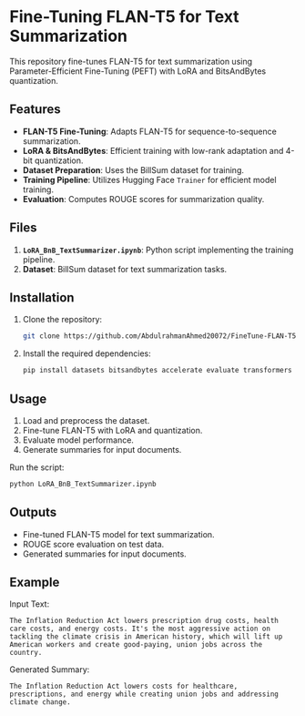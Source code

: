 # Fine-Tuning FLAN-T5 for Text Summarization

This repository fine-tunes FLAN-T5 for text summarization using Parameter-Efficient Fine-Tuning (PEFT) with LoRA and BitsAndBytes quantization.

## Features

- **FLAN-T5 Fine-Tuning**: Adapts FLAN-T5 for sequence-to-sequence summarization.
- **LoRA & BitsAndBytes**: Efficient training with low-rank adaptation and 4-bit quantization.
- **Dataset Preparation**: Uses the BillSum dataset for training.
- **Training Pipeline**: Utilizes Hugging Face `Trainer` for efficient model training.
- **Evaluation**: Computes ROUGE scores for summarization quality.

## Files

1. **`LoRA_BnB_TextSummarizer.ipynb`**: Python script implementing the training pipeline.
2. **Dataset**: BillSum dataset for text summarization tasks.

## Installation

1. Clone the repository:
   ```bash
   git clone https://github.com/AbdulrahmanAhmed20072/FineTune-FLAN-T5-Summarization.git
   ```
2. Install the required dependencies:
   ```bash
   pip install datasets bitsandbytes accelerate evaluate transformers torch peft rouge_score numpy
   ```

## Usage

1. Load and preprocess the dataset.
2. Fine-tune FLAN-T5 with LoRA and quantization.
3. Evaluate model performance.
4. Generate summaries for input documents.

Run the script:
```bash
python LoRA_BnB_TextSummarizer.ipynb
```

## Outputs

- Fine-tuned FLAN-T5 model for text summarization.
- ROUGE score evaluation on test data.
- Generated summaries for input documents.

## Example

Input Text:
```
The Inflation Reduction Act lowers prescription drug costs, health care costs, and energy costs. It's the most aggressive action on tackling the climate crisis in American history, which will lift up American workers and create good-paying, union jobs across the country.
```

Generated Summary:
```
The Inflation Reduction Act lowers costs for healthcare, prescriptions, and energy while creating union jobs and addressing climate change.
```
